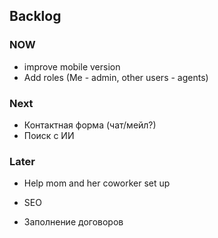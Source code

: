 ## Backlog


### NOW

- improve mobile version
- Add roles (Me - admin, other users - agents)


### Next

- Контактная форма (чат/мейл?)
- Поиск с ИИ

### Later

- Help mom and her coworker set up
- SEO

- Заполнение договоров


